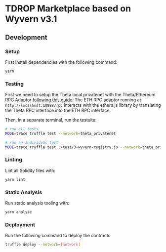# TDROP Marketplace based on Wyvern v3.1

## Development

### Setup

First install dependencies with the following command:

```bash
yarn
```

### Testing

First we need to setup the Theta local privatenet with the Theta/Ethereum RPC Adaptor [following this guide](https://docs.thetatoken.org/docs/setup-local-theta-ethereum-rpc-adaptor). The ETH RPC adaptor running at `http://localhost:18888/rpc` interacts with the ethers.js library by translating the Theta RPC interface into the ETH RPC interface.

Then, in a separate terminal, run the testuite:

```bash
# run all tests
MODE=trace truffle test --network=theta_privatenet

# run an individual test
MODE=trace truffle test ./test/3-wyvern-registry.js --network=theta_privatenet
```

### Linting

Lint all Solidity files with:

```bash
yarn lint
```

### Static Analysis

Run static analysis tooling with:

```bash
yarn analyze
```

### Deployment

Run the following command to deploy the contracts

```bash
truffle deploy --network=[network]
```
